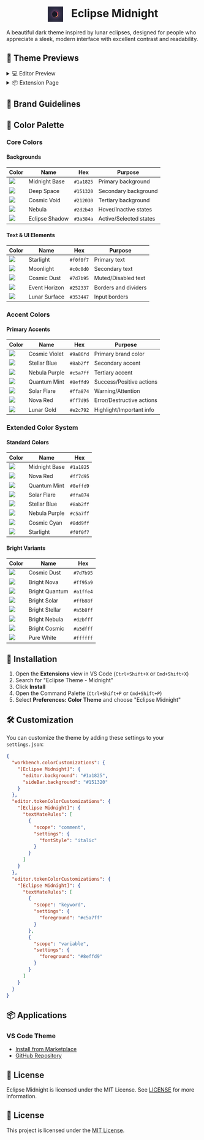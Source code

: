 <div align="center">
  <h1>
    <img src="Assets/Eclipse.png" alt="Eclipse Midnight Logo" height="40" style="vertical-align: middle; margin-right: 15px;"/>
    Eclipse Midnight
  </h1>
</div>

A beautiful dark theme inspired by lunar eclipses, designed for people who appreciate a sleek, modern interface with excellent contrast and readability.

## 🌟 Theme Previews

<details>
<summary>💻 Editor Preview</summary>

<div align="center">
  <img src="Assets/EclipseEditor.png" alt="Eclipse Midnight Editor View" style="border-radius: 8px; box-shadow: 0 4px 8px rgba(0,0,0,0.2); max-width: 100%;"/>
  <p><em>Eclipse Midnight in Action</em></p>
</div>
</details>

<details>
<summary>📦 Extension Page</summary>

<div align="center">
  <img src="Assets/EclipseExtensionPage.jpg" alt="Eclipse Midnight Extension Page" style="border-radius: 8px; box-shadow: 0 4px 8px rgba(0,0,0,0.2); max-width: 100%;"/>
  <p><em>Eclipse Midnight Extension Page</em></p>
</div>
</details>


## 🎨 Brand Guidelines

## 🎨 Color Palette

### Core Colors

#### Backgrounds
| Color | Name | Hex | Purpose |
|-------|------|-----|---------|
| ![](https://placehold.co/24x24/1a1825/1a1825.png) | Midnight Base | `#1a1825` | Primary background |
| ![](https://placehold.co/24x24/151320/151320.png) | Deep Space | `#151320` | Secondary background |
| ![](https://placehold.co/24x24/212030/212030.png) | Cosmic Void | `#212030` | Tertiary background |
| ![](https://placehold.co/24x24/2d2b40/2d2b40.png) | Nebula | `#2d2b40` | Hover/Inactive states |
| ![](https://placehold.co/24x24/3a384a/3a384a.png) | Eclipse Shadow | `#3a384a` | Active/Selected states |

#### Text & UI Elements
| Color | Name | Hex | Purpose |
|-------|------|-----|---------|
| ![](https://placehold.co/24x24/f0f0f7/f0f0f7.png) | Starlight | `#f0f0f7` | Primary text |
| ![](https://placehold.co/24x24/c0c0d0/c0c0d0.png) | Moonlight | `#c0c0d0` | Secondary text |
| ![](https://placehold.co/24x24/7d7b95/7d7b95.png) | Cosmic Dust | `#7d7b95` | Muted/Disabled text |
| ![](https://placehold.co/24x24/252337/252337.png) | Event Horizon | `#252337` | Borders and dividers |
| ![](https://placehold.co/24x24/353447/353447.png) | Lunar Surface | `#353447` | Input borders |

### Accent Colors

#### Primary Accents
| Color | Name | Hex | Purpose |
|-------|------|-----|---------|
| ![](https://placehold.co/24x24/9a86fd/9a86fd.png) | Cosmic Violet | `#9a86fd` | Primary brand color |
| ![](https://placehold.co/24x24/8ab2ff/8ab2ff.png) | Stellar Blue | `#8ab2ff` | Secondary accent |
| ![](https://placehold.co/24x24/c5a7ff/c5a7ff.png) | Nebula Purple | `#c5a7ff` | Tertiary accent |
| ![](https://placehold.co/24x24/8effd9/8effd9.png) | Quantum Mint | `#8effd9` | Success/Positive actions |
| ![](https://placehold.co/24x24/ffa874/ffa874.png) | Solar Flare | `#ffa874` | Warning/Attention |
| ![](https://placehold.co/24x24/ff7d95/ff7d95.png) | Nova Red | `#ff7d95` | Error/Destructive actions |
| ![](https://placehold.co/24x24/e2c792/e2c792.png) | Lunar Gold | `#e2c792` | Highlight/Important info |

### Extended Color System

#### Standard Colors
| Color | Name | Hex |
|-------|------|-----|
| ![](https://placehold.co/24x24/1a1825/1a1825.png) | Midnight Base | `#1a1825` |
| ![](https://placehold.co/24x24/ff7d95/ff7d95.png) | Nova Red | `#ff7d95` |
| ![](https://placehold.co/24x24/8effd9/8effd9.png) | Quantum Mint | `#8effd9` |
| ![](https://placehold.co/24x24/ffa874/ffa874.png) | Solar Flare | `#ffa874` |
| ![](https://placehold.co/24x24/8ab2ff/8ab2ff.png) | Stellar Blue | `#8ab2ff` |
| ![](https://placehold.co/24x24/c5a7ff/c5a7ff.png) | Nebula Purple | `#c5a7ff` |
| ![](https://placehold.co/24x24/8dd9ff/8dd9ff.png) | Cosmic Cyan | `#8dd9ff` |
| ![](https://placehold.co/24x24/f0f0f7/f0f0f7.png) | Starlight | `#f0f0f7` |

#### Bright Variants
| Color | Name | Hex |
|-------|------|-----|
| ![](https://placehold.co/24x24/7d7b95/7d7b95.png) | Cosmic Dust | `#7d7b95` |
| ![](https://placehold.co/24x24/ff95a9/ff95a9.png) | Bright Nova | `#ff95a9` |
| ![](https://placehold.co/24x24/a1ffe4/a1ffe4.png) | Bright Quantum | `#a1ffe4` |
| ![](https://placehold.co/24x24/ffb88f/ffb88f.png) | Bright Solar | `#ffb88f` |
| ![](https://placehold.co/24x24/a5b8ff/a5b8ff.png) | Bright Stellar | `#a5b8ff` |
| ![](https://placehold.co/24x24/d2bfff/d2bfff.png) | Bright Nebula | `#d2bfff` |
| ![](https://placehold.co/24x24/a5dfff/a5dfff.png) | Bright Cosmic | `#a5dfff` |
| ![](https://placehold.co/24x24/ffffff/ffffff.png) | Pure White | `#ffffff` |

## 🚀 Installation

1. Open the **Extensions** view in VS Code (`Ctrl+Shift+X` or `Cmd+Shift+X`)
2. Search for "Eclipse Theme - Midnight"
3. Click **Install**
4. Open the Command Palette (`Ctrl+Shift+P` or `Cmd+Shift+P`)
5. Select **Preferences: Color Theme** and choose "Eclipse Midnight"

## 🛠️ Customization

You can customize the theme by adding these settings to your `settings.json`:

```json
{
  "workbench.colorCustomizations": {
    "[Eclipse Midnight]": {
      "editor.background": "#1a1825",
      "sideBar.background": "#151320"
    }
  },
  "editor.tokenColorCustomizations": {
    "[Eclipse Midnight]": {
      "textMateRules": [
        {
          "scope": "comment",
          "settings": {
            "fontStyle": "italic"
          }
        }
      ]
    }
  },
  "editor.tokenColorCustomizations": {
    "[Eclipse Midnight]": {
      "textMateRules": [
        {
          "scope": "keyword",
          "settings": {
            "foreground": "#c5a7ff"
          }
        },
        {
          "scope": "variable",
          "settings": {
            "foreground": "#8effd9"
          }
        }
      ]
    }
  }
}
```

## 📦 Applications

### VS Code Theme
- [Install from Marketplace](https://marketplace.visualstudio.com/items?itemName=Eclipse-Theme.eclipse-theme-midnight)
- [GitHub Repository](https://github.com/eclipse-themes/Eclipse-Themes/tree/main/apps/vscode)

## 📝 License

Eclipse Midnight is licensed under the MIT License. See [LICENSE](LICENSE) for more information.


## 📄 License

This project is licensed under the [MIT License](LICENSE).
